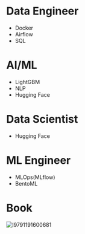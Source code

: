 # Data Engineer
- Docker
- Airflow
- SQL

# AI/ML 
- LightGBM
- NLP
- Hugging Face

# Data Scientist
- Hugging Face

# ML Engineer
- MLOps(MLflow)
- BentoML

# Book
![l9791191600681](https://user-images.githubusercontent.com/110037747/184061410-aef1d74d-5917-4f6c-803d-908db16a5729.jpg)
